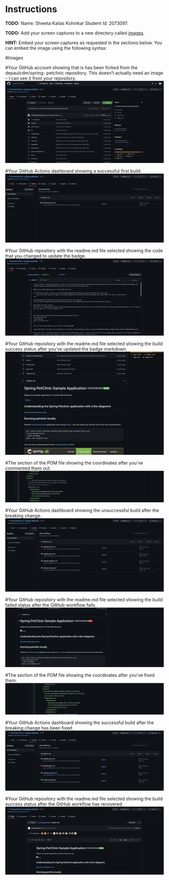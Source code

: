 # Instructions
**TODO:** Name: Shweta Kailas Kohinkar  Student Id: 2073097.

**TODO:** Add your screen captures to a new directory called [images](https://github.com/ShwetaKohinkar/spring-petclinic/blob/4b220ebbe583235e840e6f6edfdade44ced35871/Images).

**HINT:** Embed your screen captures as requested in the sections below. You can embed the image using the following syntax:

#Images

#Your GitHub account showing that is has been forked from the depaulcdm/spring- petclinic repository. This doesn’t actually need an image – I can see it from your repository.
![Screen Capture #1](https://github.com/ShwetaKohinkar/spring-petclinic/blob/4b220ebbe583235e840e6f6edfdade44ced35871/Images/1.png)


#Your GitHub Actions dashboard showing a successful first build.
![Screen Capture #2](https://github.com/ShwetaKohinkar/spring-petclinic/blob/4b220ebbe583235e840e6f6edfdade44ced35871/Images/2.png)


#Your GitHub repository with the readme.md file selected showing the code that you changed to update the badge.
![Screen Capture #3](https://github.com/ShwetaKohinkar/spring-petclinic/blob/4b220ebbe583235e840e6f6edfdade44ced35871/Images/3.png)


#Your GitHub repository with the readme.md file selected showing the build success status after you’ve updated the badge markdown.
![Screen Capture #4](https://github.com/ShwetaKohinkar/spring-petclinic/blob/4b220ebbe583235e840e6f6edfdade44ced35871/Images/4.png)


#The section of the POM file showing the coordinates after you’ve commented them out.
![Screen Capture #5](https://github.com/ShwetaKohinkar/spring-petclinic/blob/4b220ebbe583235e840e6f6edfdade44ced35871/Images/5.png)


#Your GitHub Actions dashboard showing the unsuccessful build after the breaking change.
![Screen Capture #6](https://github.com/ShwetaKohinkar/spring-petclinic/blob/4b220ebbe583235e840e6f6edfdade44ced35871/Images/6.png)


#Your GitHub repository with the readme.md file selected showing the build failed status after the GitHub workflow fails.
![Screen Capture #7](https://github.com/ShwetaKohinkar/spring-petclinic/blob/4b220ebbe583235e840e6f6edfdade44ced35871/Images/7.png)


#The section of the POM file showing the coordinates after you’ve fixed them.
![Screen Capture #8](https://github.com/ShwetaKohinkar/spring-petclinic/blob/4b220ebbe583235e840e6f6edfdade44ced35871/Images/8.png)


#Your GitHub Actions dashboard showing the successful build after the breaking change has been fixed.
![Screen Capture #9](https://github.com/ShwetaKohinkar/spring-petclinic/blob/4b220ebbe583235e840e6f6edfdade44ced35871/Images/9.png)

#Your GitHub repository with the readme.md file selected showing the build success status after the GitHub workflow has recovered.
![Screen Capture #10](https://github.com/ShwetaKohinkar/spring-petclinic/blob/4b220ebbe583235e840e6f6edfdade44ced35871/Images/10.png)
